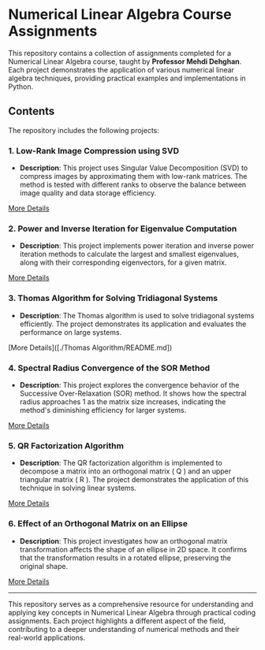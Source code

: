 # Numerical Linear Algebra Course Assignments

This repository contains a collection of assignments completed for a Numerical Linear Algebra course, taught by **Professor Mehdi Dehghan**. Each project demonstrates the application of various numerical linear algebra techniques, providing practical examples and implementations in Python.

## Contents

The repository includes the following projects:

### 1. **Low-Rank Image Compression using SVD**
   - **Description**: This project uses Singular Value Decomposition (SVD) to compress images by approximating them with low-rank matrices. The method is tested with different ranks to observe the balance between image quality and data storage efficiency.

[More Details](./ImageCompressionSVD/README.md)

### 2. **Power and Inverse Iteration for Eigenvalue Computation**
   - **Description**: This project implements power iteration and inverse power iteration methods to calculate the largest and smallest eigenvalues, along with their corresponding eigenvectors, for a given matrix.

[More Details](./PowerAndInverseIteration/README.md)

### 3. **Thomas Algorithm for Solving Tridiagonal Systems**
   - **Description**: The Thomas algorithm is used to solve tridiagonal systems efficiently. The project demonstrates its application and evaluates the performance on large systems.

[More Details]([./Thomas Algorithm/README.md])

### 4. **Spectral Radius Convergence of the SOR Method**
   - **Description**: This project explores the convergence behavior of the Successive Over-Relaxation (SOR) method. It shows how the spectral radius approaches 1 as the matrix size increases, indicating the method's diminishing efficiency for larger systems.

[More Details](./SpectralRadiusSOR/README.md)

### 5. **QR Factorization Algorithm**
   - **Description**: The QR factorization algorithm is implemented to decompose a matrix into an orthogonal matrix \( Q \) and an upper triangular matrix \( R \). The project demonstrates the application of this technique in solving linear systems.

[More Details]([./QR-Factorization/README.md])

### 6. **Effect of an Orthogonal Matrix on an Ellipse**
   - **Description**: This project investigates how an orthogonal matrix transformation affects the shape of an ellipse in 2D space. It confirms that the transformation results in a rotated ellipse, preserving the original shape.

[More Details](./EllipseTransformation/README.md)

---

This repository serves as a comprehensive resource for understanding and applying key concepts in Numerical Linear Algebra through practical coding assignments. Each project highlights a different aspect of the field, contributing to a deeper understanding of numerical methods and their real-world applications.
